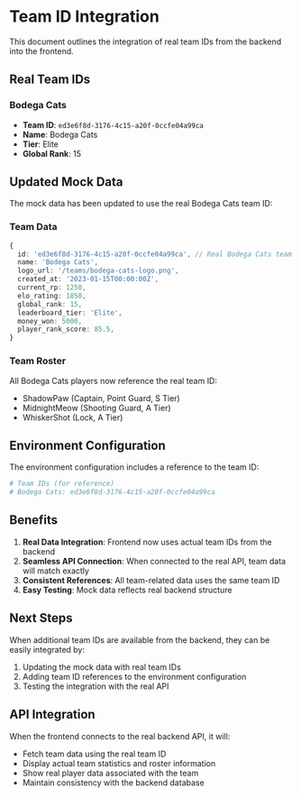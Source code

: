 # Team ID Integration

This document outlines the integration of real team IDs from the backend into the frontend.

## Real Team IDs

### Bodega Cats
- **Team ID**: `ed3e6f8d-3176-4c15-a20f-0ccfe04a99ca`
- **Name**: Bodega Cats
- **Tier**: Elite
- **Global Rank**: 15

## Updated Mock Data

The mock data has been updated to use the real Bodega Cats team ID:

### Team Data
```typescript
{
  id: 'ed3e6f8d-3176-4c15-a20f-0ccfe04a99ca', // Real Bodega Cats team ID
  name: 'Bodega Cats',
  logo_url: '/teams/bodega-cats-logo.png',
  created_at: '2023-01-15T00:00:00Z',
  current_rp: 1250,
  elo_rating: 1850,
  global_rank: 15,
  leaderboard_tier: 'Elite',
  money_won: 5000,
  player_rank_score: 85.5,
}
```

### Team Roster
All Bodega Cats players now reference the real team ID:
- ShadowPaw (Captain, Point Guard, S Tier)
- MidnightMeow (Shooting Guard, A Tier)
- WhiskerShot (Lock, A Tier)

## Environment Configuration

The environment configuration includes a reference to the team ID:
```bash
# Team IDs (for reference)
# Bodega Cats: ed3e6f8d-3176-4c15-a20f-0ccfe04a99ca
```

## Benefits

1. **Real Data Integration**: Frontend now uses actual team IDs from the backend
2. **Seamless API Connection**: When connected to the real API, team data will match exactly
3. **Consistent References**: All team-related data uses the same team ID
4. **Easy Testing**: Mock data reflects real backend structure

## Next Steps

When additional team IDs are available from the backend, they can be easily integrated by:
1. Updating the mock data with real team IDs
2. Adding team ID references to the environment configuration
3. Testing the integration with the real API

## API Integration

When the frontend connects to the real backend API, it will:
- Fetch team data using the real team ID
- Display actual team statistics and roster information
- Show real player data associated with the team
- Maintain consistency with the backend database
